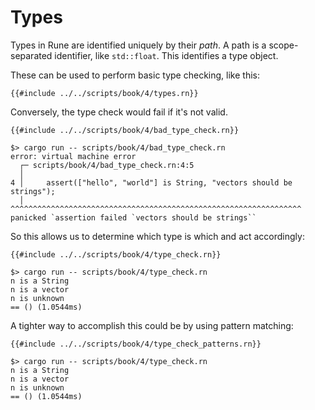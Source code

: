 # Types

Types in Rune are identified uniquely by their *path*.
A path is a scope-separated identifier, like `std::float`.
This identifies a type object.

These can be used to perform basic type checking, like this:

```rust,noplaypen
{{#include ../../scripts/book/4/types.rn}}
```

Conversely, the type check would fail if it's not valid.

```rust,noplaypen
{{#include ../../scripts/book/4/bad_type_check.rn}}
```

```text
$> cargo run -- scripts/book/4/bad_type_check.rn
error: virtual machine error
  ┌─ scripts/book/4/bad_type_check.rn:4:5
  │
4 │     assert(["hello", "world"] is String, "vectors should be strings");
  │     ^^^^^^^^^^^^^^^^^^^^^^^^^^^^^^^^^^^^^^^^^^^^^^^^^^^^^^^^^^^^^^^^^ panicked `assertion failed `vectors should be strings``
```

So this allows us to determine which type is which and act accordingly:

```rust,noplaypen
{{#include ../../scripts/book/4/type_check.rn}}
```

```text
$> cargo run -- scripts/book/4/type_check.rn
n is a String
n is a vector
n is unknown
== () (1.0544ms)
```

A tighter way to accomplish this could be by using pattern matching:

```rust,noplaypen
{{#include ../../scripts/book/4/type_check_patterns.rn}}
```

```text
$> cargo run -- scripts/book/4/type_check.rn
n is a String
n is a vector
n is unknown
== () (1.0544ms)
```